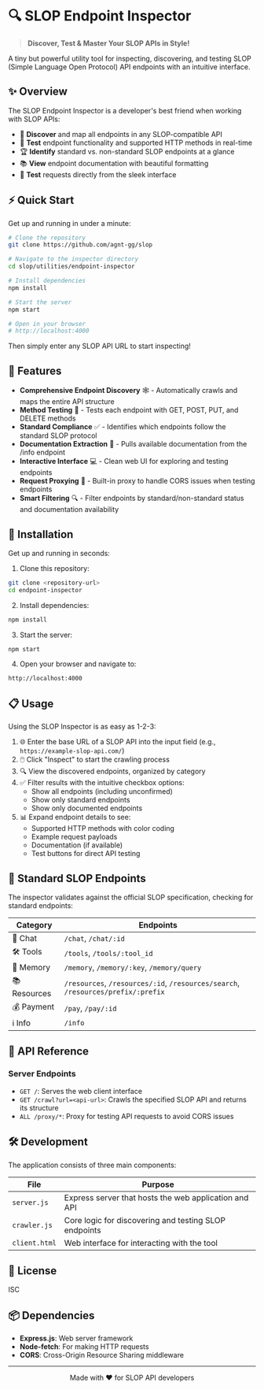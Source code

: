 # 🔍 SLOP Endpoint Inspector

> **Discover, Test & Master Your SLOP APIs in Style!**

A tiny but powerful utility tool for inspecting, discovering, and testing SLOP (Simple Language Open Protocol) API endpoints with an intuitive interface.

## ✨ Overview

The SLOP Endpoint Inspector is a developer's best friend when working with SLOP APIs:

- 🔎 **Discover** and map all endpoints in any SLOP-compatible API
- 🧪 **Test** endpoint functionality and supported HTTP methods in real-time
- 🏆 **Identify** standard vs. non-standard SLOP endpoints at a glance
- 📚 **View** endpoint documentation with beautiful formatting
- 🚀 **Test** requests directly from the sleek interface

## ⚡ Quick Start

Get up and running in under a minute:

```bash
# Clone the repository
git clone https://github.com/agnt-gg/slop

# Navigate to the inspector directory
cd slop/utilities/endpoint-inspector

# Install dependencies
npm install

# Start the server
npm start

# Open in your browser
# http://localhost:4000
```

Then simply enter any SLOP API URL to start inspecting!

## 🌟 Features

- **Comprehensive Endpoint Discovery** 🕸️ - Automatically crawls and maps the entire API structure
- **Method Testing** 🧰 - Tests each endpoint with GET, POST, PUT, and DELETE methods
- **Standard Compliance** ✅ - Identifies which endpoints follow the standard SLOP protocol
- **Documentation Extraction** 📑 - Pulls available documentation from the /info endpoint
- **Interactive Interface** 💻 - Clean web UI for exploring and testing endpoints
- **Request Proxying** 🔄 - Built-in proxy to handle CORS issues when testing endpoints
- **Smart Filtering** 🔍 - Filter endpoints by standard/non-standard status and documentation availability

## 🚀 Installation

Get up and running in seconds:

1. Clone this repository:
```bash
git clone <repository-url>
cd endpoint-inspector
```

2. Install dependencies:
```bash
npm install
```

3. Start the server:
```bash
npm start
```

4. Open your browser and navigate to:
```
http://localhost:4000
```

## 📋 Usage

Using the SLOP Inspector is as easy as 1-2-3:

1. 🌐 Enter the base URL of a SLOP API into the input field (e.g., `https://example-slop-api.com/`)
2. 🖱️ Click "Inspect" to start the crawling process
3. 🔍 View the discovered endpoints, organized by category
4. ✅ Filter results with the intuitive checkbox options:
   - Show all endpoints (including unconfirmed)
   - Show only standard endpoints
   - Show only documented endpoints
5. 📊 Expand endpoint details to see:
   - Supported HTTP methods with color coding
   - Example request payloads
   - Documentation (if available)
   - Test buttons for direct API testing

## 📝 Standard SLOP Endpoints

The inspector validates against the official SLOP specification, checking for standard endpoints:

| Category | Endpoints |
|----------|-----------|
| 💬 Chat | `/chat`, `/chat/:id` |
| 🛠️ Tools | `/tools`, `/tools/:tool_id` |
| 🧠 Memory | `/memory`, `/memory/:key`, `/memory/query` |
| 📚 Resources | `/resources`, `/resources/:id`, `/resources/search`, `/resources/prefix/:prefix` |
| 💰 Payment | `/pay`, `/pay/:id` |
| ℹ️ Info | `/info` |

## 🔌 API Reference

### Server Endpoints

- `GET /`: Serves the web client interface
- `GET /crawl?url=<api-url>`: Crawls the specified SLOP API and returns its structure
- `ALL /proxy/*`: Proxy for testing API requests to avoid CORS issues

## 🛠️ Development

The application consists of three main components:

| File | Purpose |
|------|---------|
| `server.js` | Express server that hosts the web application and API |
| `crawler.js` | Core logic for discovering and testing SLOP endpoints |
| `client.html` | Web interface for interacting with the tool |

## 📜 License

ISC

## 📦 Dependencies

- **Express.js**: Web server framework
- **Node-fetch**: For making HTTP requests
- **CORS**: Cross-Origin Resource Sharing middleware

---

<p align="center">
  Made with ❤️ for SLOP API developers
</p>
